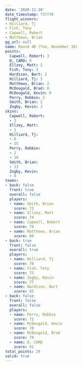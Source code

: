 ```yaml
---
date: '2020-11-10'
date_timestamp: 737739
flight_winners:
- Hilliard, Tj
- Fish, Tony
- Capwell, Robert
- Matthews, Brian
gg_url: null
name: Round 48 (Tue, November 10)
points:
  Capwell, Robert: 3
  D, CARD: 0
  Ellzey, Matt: 2
  Fish, Tony: 3
  Hardison, Bart: 2
  Hilliard, Tj: 5
  Matthews, Brian: 2
  McDougald, Brad: 0
  McDougald, Kevin: 0
  Perry, Robbie: 2
  Smith, Brian: 2
  Zogby, Kevin: 3
skins:
  Capwell, Robert:
  - 3
  Ellzey, Matt:
  - 1
  Hilliard, Tj:
  - 6
  - 15
  Perry, Robbie:
  - 2
  - 18
  Smith, Brian:
  - 13
  Zogby, Kevin:
  - 8
teams:
- back: false
  front: true
  overall: false
  players:
  - name: Smith, Brian
    score: 73
  - name: Ellzey, Matt
    score: 74
  - name: Capwell, Robert
    score: 74
  - name: Matthews, Brian
    score: 80
- back: true
  front: false
  overall: true
  players:
  - name: Hilliard, Tj
    score: 70
  - name: Fish, Tony
    score: 72
  - name: Zogby, Kevin
    score: 77
  - name: Hardison, Bart
    score: 85
- back: false
  front: false
  overall: false
  players:
  - name: Perry, Robbie
    score: 72
  - name: McDougald, Kevin
    score: 78
  - name: McDougald, Brad
    score: 79
  - name: D, CARD
    score: 81
total_points: 24
valid: true
---
```

